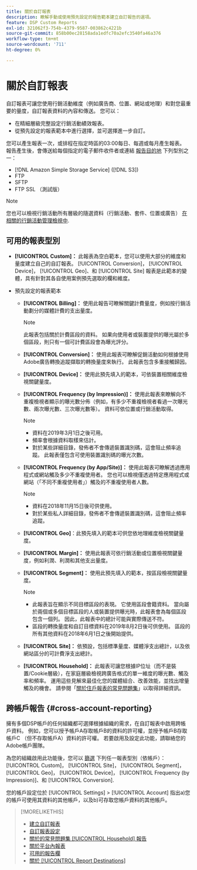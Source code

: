 ```yaml
---
title: 關於自訂報表
description: 瞭解手動或使用預先設定的報告範本建立自訂報告的選項。
feature: DSP Custom Reports
exl-id: 321062f3-754b-4379-9587-003862c4221b
source-git-commit: 858b00ec28158ada1edfc70a2efc3540fa46a376
workflow-type: tm+mt
source-wordcount: '711'
ht-degree: 0%

---
```


# 關於自訂報表

自訂報表可讓您使用行銷活動維度（例如廣告商、位置、網站或地理）和對您最重要的量度，自訂報表資料的內容和傳送。 您可以：

* 在精細層級完整設定行銷活動績效報表。
* 從預先設定的報表範本中進行選擇，並可選擇進一步自訂。

您可以產生報表一次，或排程在指定時區的03:00每日、每週或每月產生報表。 報告產生後，會傳送給每個指定的電子郵件收件者或連結 [報告目的地](/help/dsp/reports/report-destinations/report-destination-about.md) 下列型別之一：

* [!DNL Amazon Simple Storage Service] ([!DNL S3])
* FTP
* SFTP
* FTP SSL （測試版）

>[!NOTE]
>
>您也可以檢視行銷活動所有層級的隨選資料（行銷活動、套件、位置或廣告） [在相關的行銷活動管理檢視中](/help/dsp/campaign-management/reports/campaign-reports-about.md).

## 可用的報表型別

* **[!UICONTROL Custom]：** 此報表為空白範本，您可以使用大部分的維度和量度建立自己的自訂報表。 [!UICONTROL Conversion]， [!UICONTROL Device]， [!UICONTROL Geo]、和 [!UICONTROL Site] 報表是此範本的變體，具有針對其各自使用案例預先選取的欄和維度。

* 預先設定的報表範本

   * **[!UICONTROL Billing]：** 使用此報告可瞭解關鍵計費量度，例如按行銷活動劃分的媒體計費的支出量度。

      >[!NOTE]
      >
      >此報表包括關於計費區段的資料。 如果向使用者或裝置提供的曝光屬於多個區段，則只有一個可計費區段會為曝光評分。

   * **[!UICONTROL Conversion]：** 使用此報表可瞭解促銷活動如何根據使用Adobe廣告轉換追蹤擷取的轉換量度來執行。 此報表包含多重接觸歸因。

   * **[!UICONTROL Device]：** 使用此預先填入的範本，可依裝置相關維度檢視關鍵量度。

   * **[!UICONTROL Frequency (by Impression)]：** 使用此報表來瞭解向不重複檢視者顯示的曝光數分佈（例如，有多少不重複檢視者看過一次曝光數、兩次曝光數、三次曝光數等）。 資料可依位置或行銷活動取得。

      >[!NOTE]
      >
      >* 資料在2019年3月1日之後可用。
      >* 頻率會根據資料取樣來估計。
      >* 對於某些詳細目錄，發佈者不會傳遞裝置識別碼，這會阻止頻率追蹤。 此報表僅包含可使用裝置識別碼的曝光次數。


   * **[!UICONTROL Frequency (by App/Site)]：** 使用此報表可瞭解透過應用程式或網站觸及多少不重複使用者。 您也可以檢視僅透過特定應用程式或網站（「不同不重複使用者」）觸及的不重複使用者人數。

      >[!NOTE]
      >
      >* 資料在2018年11月15日後可供使用。
      >* 對於某些私人詳細目錄，發佈者不會傳遞裝置識別碼，這會阻止頻率追蹤。


   * **[!UICONTROL Geo]**：此預先填入的範本可供您依地理維度檢視關鍵量度。

   * **[!UICONTROL Margin]：** 使用此報表可依行銷活動或位置檢視關鍵量度，例如利潤、利潤和其他支出量度。

   * **[!UICONTROL Segment]：** 使用此預先填入的範本，按區段檢視關鍵量度。

      >[!NOTE]
      >
      >* 此報表旨在顯示不同目標區段的表現。 它使用區段會籍資料。 當向屬於兩個或多個目標區段的人或裝置提供曝光時，此報表會為每個區段包含一個列。 因此，此報表中的總計可能與實際傳送不符。
      >* 區段的轉換量度和自訂目標資料在2019年8月2日後可供使用。 區段的所有其他資料在2018年6月1日之後開始提供。


   * **[!UICONTROL Site]：** 依預設，包括標準量度、媒體淨支出總計，以及依網站區分的可計費淨支出總計。

   * **[!UICONTROL Household]：** 此報表可讓您根據IP位址（而不是裝置/Cookie層級），在家庭層級檢視跨廣告格式的單一維度的曝光數、觸及率和頻率。 運用這些見解來最佳化您的媒體組合、改善效能，並找出增量觸及的機會。 請參閱「[關於住戶報表的常見問題集](/help/dsp/reports/faq-household-report.md)」以取得詳細資訊。

## 跨帳戶報告 {#cross-account-reporting}

擁有多個DSP帳戶的任何組織都可選擇根據組織的需求，在自訂報表中啟用跨帳戶資料。 例如，您可以授予帳戶A存取帳戶B的資料的許可權，並授予帳戶B存取帳戶C （但不存取帳戶A）資料的許可權。 若要啟用及設定此功能，請聯絡您的Adobe帳戶團隊。

為您的組織啟用此功能後，您可以 [篩選](report-settings.md) 下列任一報表型別（依帳戶）：  [!UICONTROL Custom]， [!UICONTROL Site]， [!UICONTROL Segment]， [!UICONTROL Geo]， [!UICONTROL Device]， [!UICONTROL Frequency (by Impression)]、和 [!UICONTROL Conversion].

您的帳戶設定位於 [!UICONTROL Settings] > [!UICONTROL Account] 指出a)您的帳戶可使用其資料的其他帳戶，以及b)可存取您帳戶資料的其他帳戶。

>[!MORELIKETHIS]
>
>* [建立自訂報表](/help/dsp/reports/report-create.md)
>* [自訂報表設定](/help/dsp/reports/report-settings.md)
>* [關於的常見問題集 [!UICONTROL Household] 報告](/help/dsp/reports/faq-household-report.md)
>* [關於平台內報表](/help/dsp/campaign-management/reports/campaign-reports-about.md)
>* [可用的報告欄](/help/dsp/reports/report-columns.md)
>* [關於 [!UICONTROL Report Destinations]](/help/dsp/reports/report-destinations/report-destination-about.md)

